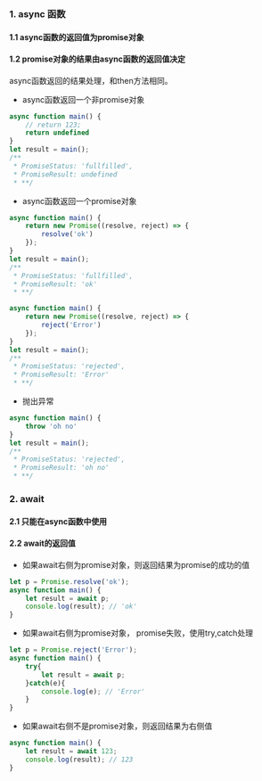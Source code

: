 ### 1. async 函数
#### 1.1 async函数的返回值为promise对象
#### 1.2 promise对象的结果由async函数的返回值决定
async函数返回的结果处理，和then方法相同。
* async函数返回一个非promise对象
```javascript
async function main() {
    // return 123;
    return undefined
}
let result = main();
/**
 * PromiseStatus: 'fullfilled',
 * PromiseResult: undefined 
 * **/
```

* async函数返回一个promise对象
```javascript
async function main() {
    return new Promise((resolve, reject) => {
        resolve('ok')
    });
}
let result = main();
/**
 * PromiseStatus: 'fullfilled',
 * PromiseResult: 'ok' 
 * **/
```
```javascript
async function main() {
    return new Promise((resolve, reject) => {
        reject('Error')
    });
}
let result = main();
/**
 * PromiseStatus: 'rejected',
 * PromiseResult: 'Error' 
 * **/
```

* 抛出异常
```javascript
async function main() {
    throw 'oh no'
}
let result = main();
/**
 * PromiseStatus: 'rejected',
 * PromiseResult: 'oh no' 
 * **/
```

### 2. await
#### 2.1 只能在async函数中使用
#### 2.2 await的返回值
* 如果await右侧为promise对象，则返回结果为promise的成功的值
```javascript
let p = Promise.resolve('ok');
async function main() {
    let result = await p;
    console.log(result); // 'ok'
}
```
* 如果await右侧为promise对象， promise失败，使用try,catch处理
```javascript
let p = Promise.reject('Error');
async function main() {
    try{
        let result = await p;
    }catch(e){
        console.log(e); // 'Error'
    }
}
```
* 如果await右侧不是promise对象，则返回结果为右侧值
```javascript
async function main() {
    let result = await 123;
    console.log(result); // 123
}
```